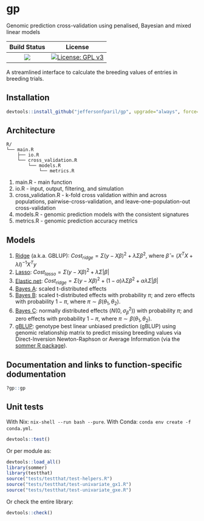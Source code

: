 # gp

Genomic prediction cross-validation using penalised, Bayesian and mixed linear models

|**Build Status**|**License**|
|:--------------:|:---------:|
| <a href="https://github.com/jeffersonfparil/gp/actions"><img src="https://github.com/jeffersonfparil/gp/actions/workflows/r.yml/badge.svg"></a> | [![License: GPL v3](https://img.shields.io/badge/License-GPLv3-blue.svg)](https://www.gnu.org/licenses/gpl-3.0) |

A streamlined interface to calculate the breeding values of entries in breeding trials.

## Installation

```R
devtools::install_github("jeffersonfparil/gp", upgrade="always", force=TRUE)
```

## Architecture

```shell
R/
└── main.R
    ├── io.R
    └── cross_validation.R
        └── models.R
            └── metrics.R
```

1. main.R - main function
2. io.R - input, output, filtering, and simulation
3. cross_validation.R - k-fold cross validation within and across populations, pairwise-cross-validation, and leave-one-population-out cross-validation
4. models.R - genomic prediction models with the consistent signatures
5. metrics.R - genomic prediction accuracy metrics

## Models

1. [Ridge](https://en.wikipedia.org/wiki/Ridge_regression) (a.k.a. GBLUP): $Cost_{ridge} = \Sigma(y - X\beta)^2 + \lambda\Sigma\beta^2$, where $\hat{\beta} = {(X^TX + \lambda I)^{-1} X^Ty}$
2. [Lasso](https://en.wikipedia.org/wiki/Lasso_(statistics)): $Cost_{lasso} = \Sigma(y - X\beta)^2 + \lambda\Sigma|\beta|$
3. [Elastic net](https://en.wikipedia.org/wiki/Elastic_net_regularization): $Cost_{ridge} = \Sigma(y - X\beta)^2 + (1-\alpha)\lambda\Sigma\beta^2 + \alpha\lambda\Sigma|\beta|$
4. [Bayes A](https://cran.r-hub.io/web/packages/BGLR/vignettes/BGLR-extdoc.pdf): scaled t-distributed effects
5. [Bayes B](https://cran.r-hub.io/web/packages/BGLR/vignettes/BGLR-extdoc.pdf): scaled t-distributed effects with probability $\pi$; and zero effects with probability $1-\pi$, where $\pi \sim \beta(\theta_1, \theta_2)$.
6. [Bayes C](https://cran.r-hub.io/web/packages/BGLR/vignettes/BGLR-extdoc.pdf): normally distributed effects ($N(0, \sigma^2_{\beta})$) with probability $\pi$; and zero effects with probability $1-\pi$, where $\pi \sim \beta(\theta_1, \theta_2)$.
7. [gBLUP](https://link.springer.com/protocol/10.1007/978-1-62703-447-0_13): genotype best linear unbiased prediction (gBLUP) using genomic relationship matrix to predict missing breeding values via Direct-Inversion Newton-Raphson or Average Information (via the [sommer R package](https://www.ncbi.nlm.nih.gov/pmc/articles/PMC4894563/)).

## Documentation and links to function-specific dodumentation

```R
?gp::gp
```

## Unit tests

With Nix: `nix-shell --run bash --pure`.
With Conda: `conda env create -f conda.yml`.

```R
devtools::test()
```

Or per module as:

```R
devtools::load_all()
library(sommer)
library(testthat)
source("tests/testthat/test-helpers.R")
source("tests/testthat/test-univariate_gx1.R")
source("tests/testthat/test-univariate_gxe.R")
```

Or check the entire library:

```R
devtools::check()
```
